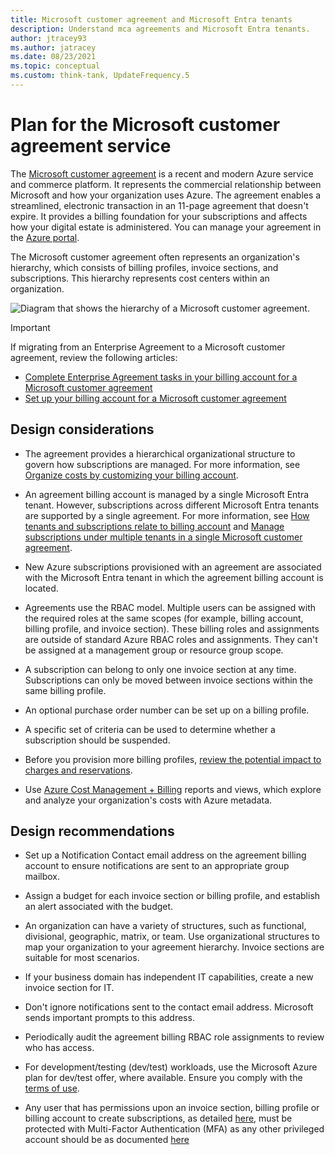```yaml
---
title: Microsoft customer agreement and Microsoft Entra tenants
description: Understand mca agreements and Microsoft Entra tenants.
author: jtracey93
ms.author: jatracey
ms.date: 08/23/2021
ms.topic: conceptual
ms.custom: think-tank, UpdateFrequency.5
---
```


# Plan for the Microsoft customer agreement service

The [Microsoft customer agreement](https://www.microsoft.com/licensing/how-to-buy/microsoft-customer-agreement) is a recent and modern Azure service and commerce platform. It represents the commercial relationship between Microsoft and how your organization uses Azure. The agreement enables a streamlined, electronic transaction in an 11-page agreement that doesn't expire. It provides a billing foundation for your subscriptions and affects how your digital estate is administered. You can manage your agreement in the [Azure portal](https://portal.azure.com).

The Microsoft customer agreement often represents an organization's hierarchy, which consists of billing profiles, invoice sections, and subscriptions. This hierarchy represents cost centers within an organization.

![Diagram that shows the hierarchy of a Microsoft customer agreement.](../../enterprise-scale/media/mca-hierarchy.png)

> [!IMPORTANT]
> If migrating from an Enterprise Agreement to a Microsoft customer agreement,  review the following articles:
>
> - [Complete Enterprise Agreement tasks in your billing account for a Microsoft customer agreement](/azure/cost-management-billing/manage/mca-enterprise-operations)
> - [Set up your billing account for a Microsoft customer agreement](/azure/cost-management-billing/manage/mca-setup-account)

## Design considerations

- The agreement provides a hierarchical organizational structure to govern how subscriptions are managed. For more information, see [Organize costs by customizing your billing account](/azure/cost-management-billing/manage/mca-section-invoice).

- An agreement billing account is managed by a single Microsoft Entra tenant. However, subscriptions across different Microsoft Entra tenants are supported by a single agreement. For more information, see [How tenants and subscriptions relate to billing account](/azure/cost-management-billing/microsoft-customer-agreement/manage-tenants#how-tenants-and-subscriptions-relate-to-billing-account) and [Manage subscriptions under multiple tenants in a single Microsoft customer agreement](/azure/cost-management-billing/microsoft-customer-agreement/manage-tenants#manage-subscriptions-under-multiple-tenants-in-a-single-microsoft-customer-agreement).

- New Azure subscriptions provisioned with an agreement are associated with the Microsoft Entra tenant in which the agreement billing account is located.

- Agreements use the RBAC model. Multiple users can be assigned with the required roles at the same scopes (for example, billing account, billing profile, and invoice section). These billing roles and assignments are outside of standard Azure RBAC roles and assignments. They can't be assigned at a management group or resource group scope.

- A subscription can belong to only one invoice section at any time. Subscriptions can only be moved between invoice sections within the same billing profile.

- An optional purchase order number can be set up on a billing profile.

- A specific set of criteria can be used to determine whether a subscription should be suspended.

- Before you provision more billing profiles, [review the potential impact to charges and reservations](/azure/cost-management-billing/manage/mca-section-invoice#things-to-consider-when-adding-new-billing-profiles).

- Use [Azure Cost Management + Billing](/azure/cost-management-billing/cost-management-billing-overview) reports and views, which explore and analyze your organization's costs with Azure metadata.

## Design recommendations

- Set up a Notification Contact email address on the agreement billing account to ensure notifications are sent to an appropriate group mailbox.

- Assign a budget for each invoice section or billing profile, and establish an alert associated with the budget.

- An organization can have a variety of structures, such as functional, divisional, geographic, matrix, or team. Use organizational structures to map your organization to your agreement hierarchy. Invoice sections are suitable for most scenarios.

- If your business domain has independent IT capabilities, create a new invoice section for IT.

- Don't ignore notifications sent to the contact email address. Microsoft sends important prompts to this address.

- Periodically audit the agreement billing RBAC role assignments to review who has access.

- For development/testing (dev/test) workloads, use the Microsoft Azure plan for dev/test offer, where available. Ensure you comply with the [terms of use](https://azure.microsoft.com/offers/ms-azr-0148g/).

- Any user that has permissions upon an invoice section, billing profile or billing account to create subscriptions, as detailed [here](/azure/cost-management-billing/manage/understand-mca-roles#subscription-billing-roles-and-tasks), must be protected with Multi-Factor Authentication (MFA) as any other privileged account should be as documented [here](/azure/active-directory/roles/security-planning?bc=%2Fazure%2Fcloud-adoption-framework%2F_bread%2Ftoc.json&toc=%2Fazure%2Fcloud-adoption-framework%2Ftoc.json)
